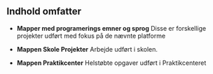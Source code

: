 ## Indhold omfatter
- **Mapper med programerings emner og sprog**
	Disse er forskellige projekter udført med fokus på de nævnte platforme
	
	
	
- **Mappen Skole Projekter**
	Arbejde udført i skolen.

	
	
- **Mappen Praktikcenter**
	Helstøbte opgaver udført i Praktikcenteret
